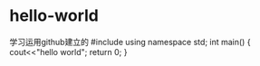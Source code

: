 # hello-world
学习运用github建立的
#include<iostream>
  using namespace std;
  int main()
  {
    cout<<"hello world";
    return 0;
  }
